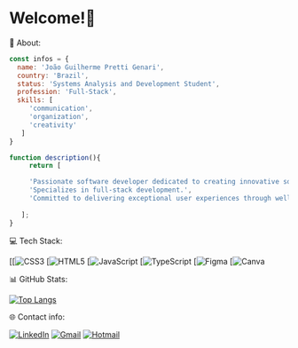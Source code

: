 # Welcome!🚀

👤 About:

 ``` javascript
 const infos = {
   name: 'João Guilherme Pretti Genari',
   country: 'Brazil',
   status: 'Systems Analysis and Development Student',
   profession: 'Full-Stack',
   skills: [
      'communication',
      'organization',
      'creativity'
    ]
}

function description(){
      return [

      'Passionate software developer dedicated to creating innovative solutions and solutions.',
      'Specializes in full-stack development.',
      'Committed to delivering exceptional user experiences through well-organized projects.'
     
    ];
}
```

💻 Tech Stack:

[[![CSS3](https://img.shields.io/badge/Vue.js-4FC08D?style=for-the-badge&logo=vue.js&logoColor=white)
[![HTML5](https://img.shields.io/badge/Node.js-339933?style=for-the-badge&logo=node.js&logoColor=white)
[![JavaScript](https://img.shields.io/badge/Java-007396?style=for-the-badge&logo=java&logoColor=white)
[![TypeScript](https://img.shields.io/badge/SQL-4479A1?style=for-the-badge&logo=database&logoColor=white)
[![Figma](https://img.shields.io/badge/GitHub-181717?style=for-the-badge&logo=github&logoColor=white)
[![Canva](https://img.shields.io/badge/Figma-F24E1E?style=for-the-badge&logo=figma&logoColor=white)


📊 GitHub Stats:

[![Top Langs](https://github-readme-stats.vercel.app/api/top-langs/?username=joaocaju1&layout=donut)](https://github.com/joaocaju1/github-readme-stats)

🌐 Contact info:

[![LinkedIn](https://img.shields.io/badge/-LinkedIn-blue?style=flat&logo=linkedin)](https://www.linkedin.com/in/gabriella-borges-a01b77249/)
[![Gmail](https://img.shields.io/badge/-Gmail-red?style=flat&logo=gmail&logoColor=white)](mailto:gabimullerborges@gmail.com)
[![Hotmail](https://img.shields.io/badge/-Hotmail-blue?style=flat&logo=microsoft-outlook&logoColor=white)](mailto:gabimullerborges@hotmail.com)

